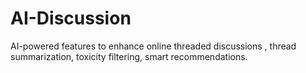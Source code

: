 # AI-Discussion
AI-powered features to enhance online threaded discussions , thread summarization, toxicity filtering, smart recommendations.
